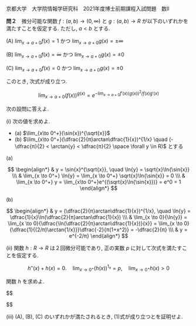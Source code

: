 京都大学　大学院情報学研究科　2021年度博士前期課程入試問題　数II

**問２**　微分可能な関数 $f:(a,b) \to (0, ∞)$ と $g:(a,b) \to R$ が以下のいずれかを満たすことを仮定する. ただし, $a < b$ とする.

(A) $\lim_{x\to a+0} f(x) = 1$ かつ $\lim_{x\to a+0} g(x) = \pm ∞$

(B) $\lim_{x\to a+0} f(x) = ∞$ かつ $\lim_{x\to a+0} g(x) = \pm 0$

(C) $\lim_{x\to a+0} f(x) = 0$ かつ $\lim_{x\to a+0} g(x) = \pm 0$

このとき, 次式が成り立つ.

$$
    \lim_{x\to a+0}(f(x))^{g(x)} = e^{-\lim_{x\to a+0}f'(x)(g(x))^2/f(x)g'(x)}
$$

次の設問に答えよ.

(i) 次の値を求めよ.

- (a) $\lim_{x\to 0^+}(\sin{x})^{\sqrt{x}}$  
- (b) $\lim_{x\to 0^+}(\dfrac{2}{π}arctan\dfrac{1}{x})^{1/x} \quad (-\dfrac{π}{2} < \arctan{y} < \dfrac{π}{2} \space \forall y \in R)$ とする

(a)

$$
    \begin{align*}
        & y = \sin{x}^{\sqrt{x}}, \quad \ln{y} = \sqrt{x}\ln{\sin{x}} \\\
        & \lim_{x \to 0^+} \ln{y} = \lim_{x \to 0^+} \sqrt{x}\ln{\sin{x}} = 0 \\\
        & \lim_{x \to 0^+} y = \lim_{x\to 0^+}e^{(\sqrt{x}\ln{\sin{x}})} = e^0 = 1
    \end{align*}
$$

(b)

$$
    \begin{align*}
        & y = (\dfrac{2}{π}arctan\dfrac{1}{x})^{1/x}, \quad \ln{y} = \dfrac{1}{x}\ln(\dfrac{2}{π}arctan\dfrac{1}{x}) \\\
        & \lim_{x \to 0}{\ln{y}} = \lim_{x \to 0}{\dfrac{\ln(\dfrac{2}{π}arctan\dfrac{1}{x})}{x}} = \lim_{x \to 0}{\dfrac{1}{(2/π)\arctan{1/x}}}\dfrac{-2}{π(1+x^2)} = -\dfrac{2}{π} \\\
        & y = e^{-2/π}
    \end{align*}
$$

(ii) 関数 $h: R \to R$ は２回微分可能であり, 正の実数 $p$ に対して次式を満たすことを仮定する.

$$
    h''(x) + h(x) = 0. \quad \lim_{x\to 0^+}(h(x))^{1_x} = p, \quad \lim_{x \to 0^+}h(x) > 0
$$

関数 $h$ を求めよ.

$$

$$

(iii) (A), (B), (C) のいずれかが満たされるとき, (1)式が成り立つとを証明せよ.

